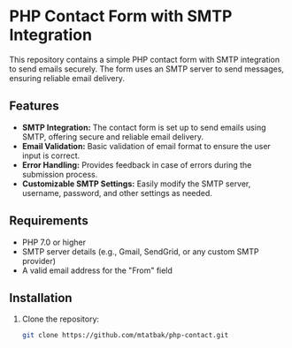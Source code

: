 # PHP Contact Form with SMTP Integration

This repository contains a simple PHP contact form with SMTP integration to send emails securely. The form uses an SMTP server to send messages, ensuring reliable email delivery.

## Features

- **SMTP Integration:** The contact form is set up to send emails using SMTP, offering secure and reliable email delivery.
- **Email Validation:** Basic validation of email format to ensure the user input is correct.
- **Error Handling:** Provides feedback in case of errors during the submission process.
- **Customizable SMTP Settings:** Easily modify the SMTP server, username, password, and other settings as needed.

## Requirements

- PHP 7.0 or higher
- SMTP server details (e.g., Gmail, SendGrid, or any custom SMTP provider)
- A valid email address for the "From" field

## Installation

1. Clone the repository:

   ```bash
   git clone https://github.com/mtatbak/php-contact.git
